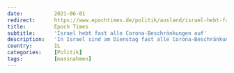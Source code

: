```yaml
---
date:          2021-06-01
redirect:      https://www.epochtimes.de/politik/ausland/israel-hebt-fast-alle-corona-beschraenkungen-auf-a3525652.html
title:         Epoch Times
subtitle:      'Israel hebt fast alle Corona-Beschränkungen auf'
description:   'In Israel sind am Dienstag fast alle Corona-Beschränkungen aufgehoben worden. Der Zugang zu Restaurants und anderen Freizeiteinrichtungen ist nun wieder ohne Impfnachweis möglich. Es gibt auch keine Kapazitätsbeschränkungen mehr. Gesundheitsminister …'
country:       IL
categories:    [Politik]
tags:          [massnahmen]
---
```

